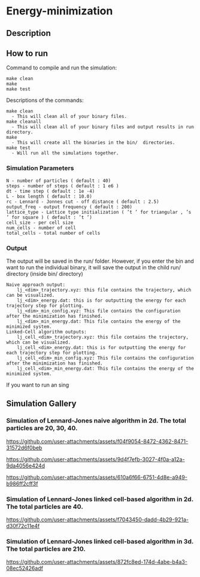 # Energy-minimization
## Description
## How to run
Command to compile and run the simulation: 
```
make clean
make
make test
```
Descriptions of the commands:
```
make clean
  - This will clean all of your binary files.
make cleanall
  - This will clean all of your binary files and output results in run directory.
make
  - This will create all the binaries in the bin/  directories.
make test
  - Will run all the simulations together.
```
### Simulation Parameters
```
N - number of particles ( default : 40)
steps - number of steps ( default : 1 e6 )
dt - time step ( default : 1e -4)
L - box length ( default : 10.0)
rc - Lennard - Jonnes cut - off distance ( default : 2.5)
output_freq - output frequency ( default : 200)
lattice_type - Lattice type initialization ( ’t ’ for triangular , ’s ’ for square ) ( default : ’t ’)
cell_size - per cell size
num_cells - number of cell
total_cells - total number of cells
```
### Output
The output will be saved in the run/ folder. However, if you enter the bin and want to run the individual binary, it will save the output in the child run/ directory (inside bin/ directory)
```
Naive approach output:
    lj_<dim>_trajectory.xyz: this file contains the trajectory, which can be visualized.
    lj_<dim>_energy.dat: this is for outputting the energy for each trajectory step for plotting.
    lj_<dim>_min_config.xyz: This file contains the configuration after the minimization has finished.
    lj_<dim>_min_energy.dat: This file contains the energy of the minimized system.
Linked-Cell algorithm outputs:
    lj_cell_<dim>_trajectory.xyz: this file contains the trajectory, which can be visualized.
    lj_cell_<dim>_energy.dat: this is for outputting the energy for each trajectory step for plotting.
    lj_cell_<dim>_min_config.xyz: This file contains the configuration after the minimization has finished.
    lj_cell_<dim>_min_energy.dat: This file contains the energy of the minimized system.
```
If you want to run an sing
## Simulation Gallery
### Simulation of Lennard-Jones naive algorithm in 2d. The total particles are 20, 30, 40.

https://github.com/user-attachments/assets/f04f9054-8472-4362-8471-31572d6f0beb 

https://github.com/user-attachments/assets/9d4f7efb-3027-4f0a-a12a-9da4056e424d

https://github.com/user-attachments/assets/610a6f66-6751-4d8e-a949-b986ff2cff3f




### Simulation of Lennard-Jones linked cell-based algorithm in 2d. The total particles are 40.

https://github.com/user-attachments/assets/f7043450-dadd-4b29-921a-d30f72c11e4f


### Simulation of Lennard-Jones linked cell-based algorithm in 3d. The total particles are 210.

https://github.com/user-attachments/assets/872fc8ed-174d-4abe-b4a3-08ec52426adf

